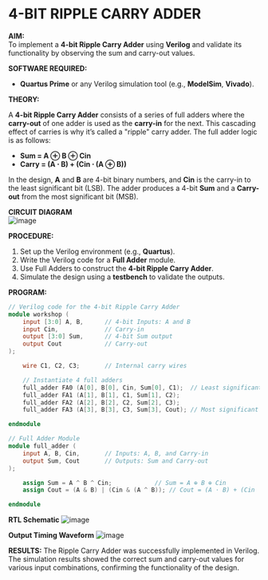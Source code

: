 # 4-BIT RIPPLE CARRY ADDER

**AIM:**  
To implement a **4-bit Ripple Carry Adder** using **Verilog** and validate its functionality by observing the sum and carry-out values.

**SOFTWARE REQUIRED:**  
- **Quartus Prime** or any Verilog simulation tool (e.g., **ModelSim**, **Vivado**).

**THEORY:**

A **4-bit Ripple Carry Adder** consists of a series of full adders where the **carry-out** of one adder is used as the **carry-in** for the next. This cascading effect of carries is why it’s called a "ripple" carry adder. The full adder logic is as follows:

- **Sum = A ⊕ B ⊕ Cin**
- **Carry = (A ⋅ B) + (Cin ⋅ (A ⊕ B))**

In the design, **A** and **B** are 4-bit binary numbers, and **Cin** is the carry-in to the least significant bit (LSB). The adder produces a 4-bit **Sum** and a **Carry-out** from the most significant bit (MSB).

**CIRCUIT DIAGRAM**  
![image](https://github.com/user-attachments/assets/c3c02b53-d47f-4f63-81c5-5e0b69088e53)

**PROCEDURE:**
1. Set up the Verilog environment (e.g., **Quartus**).
2. Write the Verilog code for a **Full Adder** module.
3. Use Full Adders to construct the **4-bit Ripple Carry Adder**.
4. Simulate the design using a **testbench** to validate the outputs.

**PROGRAM:**
```verilog
// Verilog code for the 4-bit Ripple Carry Adder
module workshop (
    input [3:0] A, B,      // 4-bit Inputs: A and B
    input Cin,             // Carry-in
    output [3:0] Sum,      // 4-bit Sum output
    output Cout            // Carry-out
);

    wire C1, C2, C3;       // Internal carry wires

    // Instantiate 4 full adders
    full_adder FA0 (A[0], B[0], Cin, Sum[0], C1);  // Least significant bit (LSB)
    full_adder FA1 (A[1], B[1], C1, Sum[1], C2);
    full_adder FA2 (A[2], B[2], C2, Sum[2], C3);
    full_adder FA3 (A[3], B[3], C3, Sum[3], Cout); // Most significant bit (MSB)

endmodule 

// Full Adder Module
module full_adder (
    input A, B, Cin,       // Inputs: A, B, and Carry-in
    output Sum, Cout       // Outputs: Sum and Carry-out
);

    assign Sum = A ^ B ^ Cin;            // Sum = A ⊕ B ⊕ Cin
    assign Cout = (A & B) | (Cin & (A ^ B)); // Cout = (A ⋅ B) + (Cin ⋅ (A ⊕ B))

endmodule
```
**RTL Schematic**
![image](https://github.com/user-attachments/assets/b2e0e21c-7757-45a7-92b8-e211b2717d62)

**Output Timing Waveform**
![image](https://github.com/user-attachments/assets/53f4b28f-6835-4919-a033-471fd4f3203f)

**RESULTS:**
The Ripple Carry Adder was successfully implemented in Verilog. The simulation results showed the correct sum and carry-out values for various input combinations, confirming the functionality of the design.


